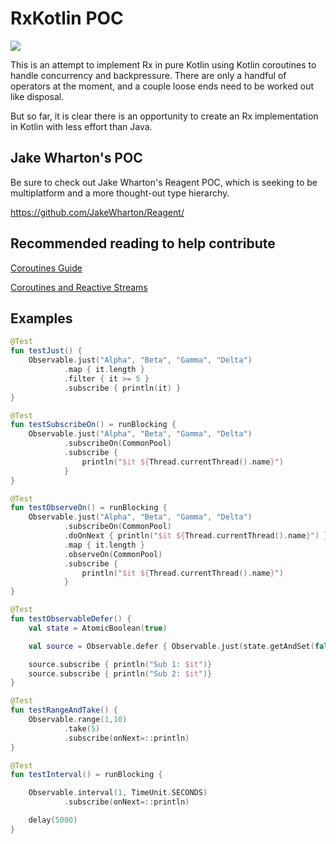 # RxKotlin POC

![](https://www.javacodegeeks.com/wp-content/uploads/2016/02/rx_logo_512.png)

This is an attempt to implement Rx in pure Kotlin using Kotlin coroutines to handle concurrency and backpressure. There are only a handful of operators at the moment, and a couple loose ends need to be worked out like disposal. 

But so far, it is clear there is an opportunity to create an Rx implementation in Kotlin with less effort than Java. 

## Jake Wharton's POC

Be sure to check out Jake Wharton's Reagent POC, which is seeking to be multiplatform and a more thought-out type hierarchy. 

https://github.com/JakeWharton/Reagent/

## Recommended reading to help contribute

[Coroutines Guide](https://github.com/Kotlin/kotlinx.coroutines/blob/master/coroutines-guide.md)

[Coroutines and Reactive Streams](https://github.com/Kotlin/kotlinx.coroutines/blob/master/reactive/coroutines-guide-reactive.md)

## Examples

```kotlin
@Test
fun testJust() {
    Observable.just("Alpha", "Beta", "Gamma", "Delta")
            .map { it.length }
            .filter { it >= 5 }
            .subscribe { println(it) }
}

@Test
fun testSubscribeOn() = runBlocking {
    Observable.just("Alpha", "Beta", "Gamma", "Delta")
            .subscribeOn(CommonPool)
            .subscribe {
                println("$it ${Thread.currentThread().name}")
            }
}

@Test
fun testObserveOn() = runBlocking {
    Observable.just("Alpha", "Beta", "Gamma", "Delta")
            .subscribeOn(CommonPool)
            .doOnNext { println("$it ${Thread.currentThread().name}") }
            .map { it.length }
            .observeOn(CommonPool)
            .subscribe {
                println("$it ${Thread.currentThread().name}")
            }
}

@Test
fun testObservableDefer() {
    val state = AtomicBoolean(true)

    val source = Observable.defer { Observable.just(state.getAndSet(false)) }

    source.subscribe { println("Sub 1: $it")}
    source.subscribe { println("Sub 2: $it")}
}

@Test
fun testRangeAndTake() {
    Observable.range(1,10)
            .take(5)
            .subscribe(onNext=::println)
}

@Test
fun testInterval() = runBlocking {

    Observable.interval(1, TimeUnit.SECONDS)
            .subscribe(onNext=::println)

    delay(5000)
}
```

